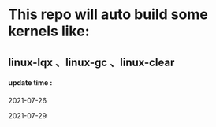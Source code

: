 # This repo will auto build some kernels like:

## linux-lqx 、linux-gc 、linux-clear

#### update time :

2021-07-26

2021-07-29
